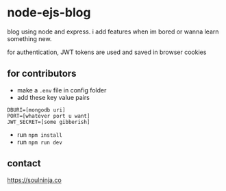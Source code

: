 # node-ejs-blog
blog using node and express. 
i add features when im bored or wanna learn something new.

for authentication, JWT tokens are used and saved in browser cookies

## for contributors
- make a `.env` file in config folder
- add these key value pairs
```
DBURI=[mongodb uri]
PORT=[whatever port u want]
JWT_SECRET=[some gibberish]
```
- run `npm install`
- run `npm run dev`

## contact
https://soulninja.co
